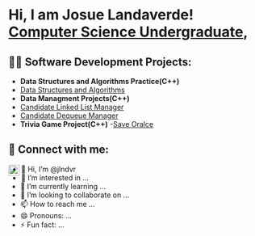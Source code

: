 <h1>Hi, I am Josue Landaverde!<br/><a href="https://github.com/jlndvr">Computer Science Undergraduate</a>,<a href="https://www.linkedin.com/in/jlndvr"></a></h1>

<h2>👨‍💻 Software Development Projects:</h2>

- <b>Data Structures and Algorithms Practice(C++)</b>
 - [Data Structures and Algorithms](https://github.com/jlndvr/Data-Structures-and-Algorithms-Practice-)
- <b>Data Managment Projects(C++)</b>
 - [Candidate Linked List Manager](https://github.com/jlndvr/Candidate-Linked-List-Manager)
 - [Candidate Dequeue Manager](https://github.com/jlndvr/Candidate-Dequeue-Manager)
- <b>Trivia Game Project(C++)</b>
 -[Save Oralce](https://github.com/jlndvr/Save-Oracle)

<h2> 🤳 Connect with me:</h2>

[<img align="left" alt="Josue Landaverde | LinkedIn" width="22px" src="https://cdn.jsdelivr.net/npm/simple-icons@v3/icons/linkedin.svg" />][linkedin]

[linkedin]: https://linkedin.com/in/jlndvr

- 👋 Hi, I’m @jlndvr
- 👀 I’m interested in ...
- 🌱 I’m currently learning ...
- 💞️ I’m looking to collaborate on ...
- 📫 How to reach me ...
- 😄 Pronouns: ...
- ⚡ Fun fact: ...

<!---
jlndvr/jlndvr is a ✨ special ✨ repository because its `README.md` (this file) appears on your GitHub profile.
You can click the Preview link to take a look at your changes.
--->
